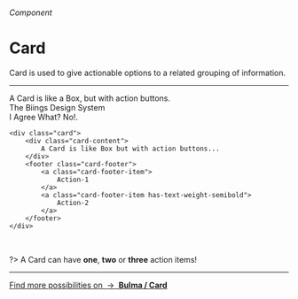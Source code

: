 <h6 class="subtitle is-6 is-uppercase has-text-grey">Component</h6><h1 class="title is-1 is-serif has-text-weight-bold">Card</h1>
<p class="subtitle is-5">
    <span class="has-text-weight-semibold">Card</span> is used to give actionable options to a related grouping of information.
</p>

<hr class="is-large is-visible">

<div class="box is-well is-large is-marginless">
    <div class="card">
        <div class="card-content">
            <div class="title is-4 has-text-weight-normal">A Card is like a Box, but with action buttons.</div>
            <div class="subtitle is-6 is-italic">The Biings Design System</div>
        </div>
        <footer class="card-footer">
            <a class="card-footer-item has-text-weight-semibold">I Agree</a>
            <a class="card-footer-item has-text-grey-darker">What? No!.</a>
        </footer>
    </div>
</div>

    <div class="card">
        <div class="card-content">
            A Card is like Box but with action buttons...
        </div>
        <footer class="card-footer">
            <a class="card-footer-item">
                Action-1
            </a>
            <a class="card-footer-item has-text-weight-semibold">
                Action-2
            </a>
        </footer>
    </div>
<br>

?> A Card can have **one**, **two** or **three** action items!

<hr>

<a href="https://bulma.io/documentation/components/card/" target="blank" class="box is-bordered">
    Find more possibilities on &nbsp;→&nbsp; <strong class="has-text-primary">Bulma / Card</strong></a>
</a>
